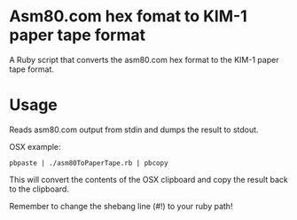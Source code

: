 # Asm80.com hex fomat to KIM-1 paper tape format

A Ruby script that converts the asm80.com hex format to the KIM-1 paper tape format.

# Usage
Reads asm80.com output from stdin and dumps the result to stdout.

OSX example:

    pbpaste | ./asm80ToPaperTape.rb | pbcopy
This will convert the contents of the OSX clipboard and copy the result back to the clipboard.

Remember to change the shebang line (#!) to your ruby path!

